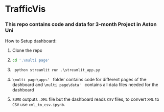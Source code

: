 # TrafficVis

### This repo contains code and data for 3-month Project in Aston Uni

How to Setup dashboard:

1) Clone the repo
2) ```sh
   cd '.\multi page'
   ```
3) ```py
    python streamlit run .\streamlit_app.py
   ```
4)
     `\multi page\apps' ` folder contains code for different pages of the dashboard and  `\multi page\data' ` contains all data files needed for the dashboard

5) `SUMO` outputs `.XML` file but the dashboard reads `CSV` files, to convert `XML` to `CSV` use `xml_to_csv.ipynb`.
  
